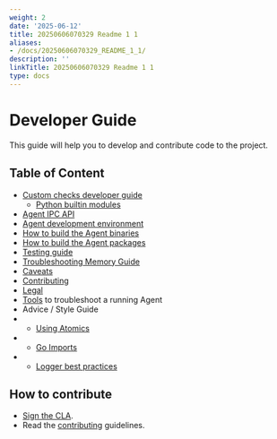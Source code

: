 ```yaml
---
weight: 2
date: '2025-06-12'
title: 20250606070329 Readme 1 1
aliases:
- /docs/20250606070329_README_1_1/
description: ''
linkTitle: 20250606070329 Readme 1 1
type: docs
---
```


# Developer Guide

This guide will help you to develop and contribute code to the project.

## Table of Content

* [Custom checks developer guide](checks/README.md)
  * [Python builtin modules](checks/builtins)
* [Agent IPC API](agent_api.md)
* [Agent development environment][dev-env]
* [How to build the Agent binaries](agent_build.md)
* [How to build the Agent packages][agent-omnibus]
* [Testing guide][testing]
* [Troubleshooting Memory Guide][memory]
* [Caveats][caveats]
* [Contributing][contributing]
* [Legal][legal]
* [Tools](tools.md) to troubleshoot a running Agent
* Advice / Style Guide
*   * [Using Atomics](atomics.md)
*   * [Go Imports](imports.md)
*   * [Logger best practices](logger.md)

## How to contribute

* [Sign the CLA][legal].
* Read the [contributing][contributing] guidelines.


[legal]: legal.md
[dev-env]: agent_dev_env.md
[testing]: agent_tests.md
[memory]: agent_memory.md
[caveats]: caveats.md
[contributing]: contributing.md
[agent-omnibus]: agent_omnibus.md
[tools]: tools.md
